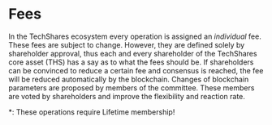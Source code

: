 # Fees

In the TechShares ecosystem every operation is assigned an *individual* fee.
These fees are subject to change. However, they are defined solely by
shareholder approval, thus each and every shareholder of the TechShares core
asset (THS) has a say as to what the fees should be. If shareholders can be
convinced to reduce a certain fee and consensus is reached, the fee will be
reduced automatically by the blockchain. Changes of blockchain parameters are
proposed by members of the committee. These members are voted by shareholders
and improve the flexibility and reaction rate.

\*: These operations require Lifetime membership!
